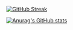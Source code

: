 [![GitHub Streak](http://github-readme-streak-stats.herokuapp.com?user=pomelo925&theme=cobalt&border_radius=10&date_format=%5BY.%5Dn.j&background=1B1E22&border=41220B)](https://git.io/streak-stats)

[![Anurag's GitHub stats](https://github-readme-stats.vercel.app/apipomelo925anuraghazra)](https://github.com/anuraghazra/github-readme-stats)
